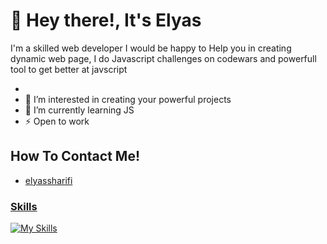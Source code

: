 <h1>👋 Hey there!,  It's Elyas  </h1>
<p>I'm a skilled web developer I would be happy to Help you in creating dynamic web page, I do Javascript challenges on codewars and powerfull tool to get better at javscript</p>

<ul>
  <li><a href="https://www.codewars.com/users/elyassharifi/badges/large" style="color: yellow; text-decoration: none;"></a></li>
  <li>👀 I’m interested in creating your powerful projects</li>
  <li>🌱 I’m currently learning JS</li>
  <li>⚡ Open to work</li>
</ul>
<h2>How To Contact Me!</h2>
<ul>
  <li><a href="https://elyassharifi.vercel.app/">elyassharifi</li>
</ul>
        
### Skills
[![My Skills](https://skillicons.dev/icons?i=html,css,js,git)](https://skillicons.dev)

<!---
elyassharifi/elyassharifi is a ✨ special ✨ repository because its `README.md` (this file) appears on your GitHub profile.
You can click the Preview link to take a look at your changes.
--->
